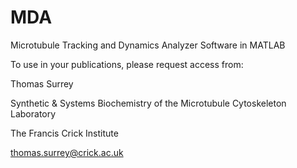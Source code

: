 # MDA
Microtubule Tracking and Dynamics Analyzer Software in MATLAB

To use in your publications, please request access from: 

Thomas Surrey

Synthetic & Systems Biochemistry of the Microtubule Cytoskeleton Laboratory

The Francis Crick Institute

thomas.surrey@crick.ac.uk
